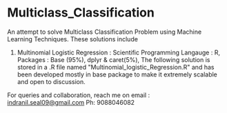 # Multiclass_Classification
An attempt to solve Multiclass Classification Problem using Machine Learning Techniques. 
These solutions include
1. Multinomial Logistic Regression : 
Scientific Programming Langauge : R,
Packages : Base (95%), dplyr & caret(5%),
The following solution is stored in a .R file named "Multinomial_logistic_Regression.R" and has been developed mostly in base package to make it extremely scalable and open to discussion. 


For queries and collaboration, reach me on 
email : indranil.seal09@gmail.com
Ph: 9088046082
